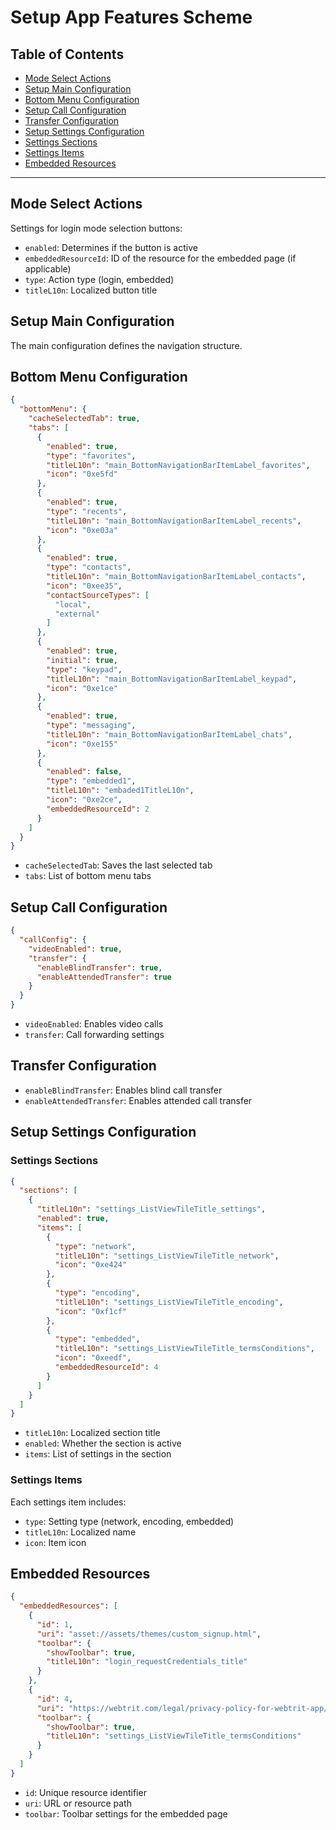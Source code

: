 # Setup App Features Scheme

## Table of Contents

- [Mode Select Actions](#mode-select-actions)
- [Setup Main Configuration](#setup-main-configuration)
- [Bottom Menu Configuration](#bottom-menu-configuration)
- [Setup Call Configuration](#setup-call-configuration)
- [Transfer Configuration](#transfer-configuration)
- [Setup Settings Configuration](#setup-settings-configuration)
- [Settings Sections](#settings-sections)
- [Settings Items](#settings-items)
- [Embedded Resources](#embedded-resources)

---

## Mode Select Actions

Settings for login mode selection buttons:

- `enabled`: Determines if the button is active
- `embeddedResourceId`: ID of the resource for the embedded page (if applicable)
- `type`: Action type (login, embedded)
- `titleL10n`: Localized button title

## Setup Main Configuration

The main configuration defines the navigation structure.

## Bottom Menu Configuration

```json
{
  "bottomMenu": {
    "cacheSelectedTab": true,
    "tabs": [
      {
        "enabled": true,
        "type": "favorites",
        "titleL10n": "main_BottomNavigationBarItemLabel_favorites",
        "icon": "0xe5fd"
      },
      {
        "enabled": true,
        "type": "recents",
        "titleL10n": "main_BottomNavigationBarItemLabel_recents",
        "icon": "0xe03a"
      },
      {
        "enabled": true,
        "type": "contacts",
        "titleL10n": "main_BottomNavigationBarItemLabel_contacts",
        "icon": "0xee35",
        "contactSourceTypes": [
          "local",
          "external"
        ]
      },
      {
        "enabled": true,
        "initial": true,
        "type": "keypad",
        "titleL10n": "main_BottomNavigationBarItemLabel_keypad",
        "icon": "0xe1ce"
      },
      {
        "enabled": true,
        "type": "messaging",
        "titleL10n": "main_BottomNavigationBarItemLabel_chats",
        "icon": "0xe155"
      },
      {
        "enabled": false,
        "type": "embedded1",
        "titleL10n": "embaded1TitleL10n",
        "icon": "0xe2ce",
        "embeddedResourceId": 2
      }
    ]
  }
}
```

- `cacheSelectedTab`: Saves the last selected tab
- `tabs`: List of bottom menu tabs

## Setup Call Configuration

```json
{
  "callConfig": {
    "videoEnabled": true,
    "transfer": {
      "enableBlindTransfer": true,
      "enableAttendedTransfer": true
    }
  }
}
```

- `videoEnabled`: Enables video calls
- `transfer`: Call forwarding settings

## Transfer Configuration

- `enableBlindTransfer`: Enables blind call transfer
- `enableAttendedTransfer`: Enables attended call transfer

## Setup Settings Configuration

### Settings Sections

```json
{
  "sections": [
    {
      "titleL10n": "settings_ListViewTileTitle_settings",
      "enabled": true,
      "items": [
        {
          "type": "network",
          "titleL10n": "settings_ListViewTileTitle_network",
          "icon": "0xe424"
        },
        {
          "type": "encoding",
          "titleL10n": "settings_ListViewTileTitle_encoding",
          "icon": "0xf1cf"
        },
        {
          "type": "embedded",
          "titleL10n": "settings_ListViewTileTitle_termsConditions",
          "icon": "0xeedf",
          "embeddedResourceId": 4
        }
      ]
    }
  ]
}
```

- `titleL10n`: Localized section title
- `enabled`: Whether the section is active
- `items`: List of settings in the section

### Settings Items

Each settings item includes:

- `type`: Setting type (network, encoding, embedded)
- `titleL10n`: Localized name
- `icon`: Item icon

## Embedded Resources

```json
{
  "embeddedResources": [
    {
      "id": 1,
      "uri": "asset://assets/themes/custom_signup.html",
      "toolbar": {
        "showToolbar": true,
        "titleL10n": "login_requestCredentials_title"
      }
    },
    {
      "id": 4,
      "uri": "https://webtrit.com/legal/privacy-policy-for-webtrit-app/",
      "toolbar": {
        "showToolbar": true,
        "titleL10n": "settings_ListViewTileTitle_termsConditions"
      }
    }
  ]
}
```

- `id`: Unique resource identifier
- `uri`: URL or resource path
- `toolbar`: Toolbar settings for the embedded page

